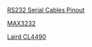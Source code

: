 [RS232 Serial Cables Pinout](https://www.lammertbies.nl/comm/cable/RS-232.html)

[MAX3232](https://www.maximintegrated.com/en/products/interface/transceivers/MAX3232.html)

[Laird CL4490](CL4490)

